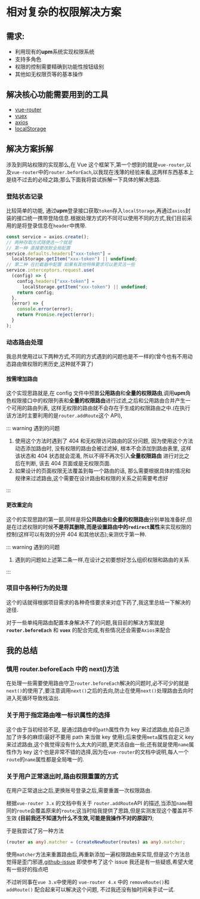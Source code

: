 # 相对复杂的权限解决方案

## 需求:

- 利用现有的**upm**系统实现权限系统
- 支持多角色
- 权限的控制需要精确到功能性按钮级别
- 其他如无权限页等的基本操作

## 解决核心功能需要用到的工具

- [vue-router](https://router.vuejs.org/zh/)
- [vuex](https://vuex.vuejs.org/zh/)
- [axios](http://www.axios-js.com/)
- [localStorage](https://developer.mozilla.org/zh-CN/docs/Web/API/Window/localStorage)

## 解决方案拆解

涉及到网站权限的实现那么,在 Vue 这个框架下,第一个想到的就是`vue-router`,以及`vue-router`中的`router.beforEach`,以我现在浅薄的经验来看,这两样东西基本上是绕不过去的必经之路;那么下面我将尝试拆解一下具体的解决思路.

### 登陆状态记录

比较简单的功能, 通过**upm**登录接口获取`token`存入`localStorage`,再通过`axios`封装的接口统一携带登陆信息.根据处理方式的不同可以使用不同的方式,我们目前采用的是将登录信息在`header`中携带.

```ts
const service = axios.create();
// 两种存取方式随便选一个就是
// 第一种 直接更改默全局配置
service.defaults.headers["xxx-token"] =
  localStorage.getItem("xxx-token") || undefined;
// 第二种 在拦截器中配置 如果有其他特殊要求可以更灵活一些
service.interceptors.request.use(
  (config) => {
    config.headers["xxx-token"] =
      localStorage.getItem("xxx-token") || undefined;
    return config;
  },
  (error) => {
    console.error(error);
    return Promise.reject(error);
  }
);
```

### 动态路由处理

我总共使用过以下两种方式,不同的方式遇到的问题也是不一样的(曾今也有不用动态路由做权限的黑历史,这种就不算了)

#### 按需增加路由

这个实现思路就是,在 config 文件中预置**公用路由**和**全量的权限路由**,调用**upm**角色权限接口中的权限列表和**全量的权限路由**进行过滤,之后和公用路由合并产生一个可用的路由列表, 这样无权限的路由就不会存在于生成的权限路由之中.(在执行该方法时主要利用的是`router.addRoute`这个 API),

::: warning 遇到的问题

1. 使用这个方法时遇到了 404 和无权限访问路由的区分问题, 因为使用这个方法动态添加路由时, 没有权限的路由会被过滤掉, 根本不会添加到路由表里, 这样该状态和 404 状态就会混淆, 所以不得不再次引入**全量权限路由** 进行对比之后在判断, 该去 404 页面或是无权限页面.
2. 如果设计的页面权限无法覆盖到每一个路由的话, 那么需要根据具体的情况和规律来过滤路由,这个需要在设计路由和权限的关系之前需要考虑好

:::

#### 更改重定向

这个的实现思路的第一部,同样是将**公共路由**和**全量的权限路由**分别单独准备好,但是在过滤权限的时候**不是将其删除,而是设置路由中的`redirect`属性**来实现权限的控制(这样可以有效的分开 404 和其他状态);亲测优于第一种.

::: warning 遇到的问题

1. 遇到的问题如上述第二条一样,在设计之初要想好怎么组织权限和路由的关系

:::

### 项目中各种行为的处理

这个的话就得根据项目需求的各种奇怪要求来对症下药了,我这里总结一下解决的途径.

对于一些单纯用路由配置本身解决不了的问题,我目前的解决方案就是 **`router.beforeEach`** 和 **`vuex`** 的配合完成,有些情况还会需要`Axios`来配合

## 我的总结

### 慎用 router.beforeEach 中的 next()方法

在处理一些需要使用路由守卫`router.beforeEach`解决的问题时,必不可少的就是`next()`的使用了,要注意调用`next()`之后的去向,防止在使用`next()`处理路由去向时进入死循环导致栈溢出.

### 关于用于指定路由唯一标识属性的选择

这个由于当初经验不足, 是通过路由中的`path`属性作为 key 来过滤路由,给自己添加了许多的麻烦(最好不要用 path 来当做 key 使用);后来使用`meta`属性自定义 key 来过滤路由,这个我觉得没有什么太大的问题,更灵活自由一些;还有就是使用`name`属性作为 key 这个也是非常不错的选择,因为在`vue-router`的文档中说明,每人一个`route`的`name`属性都是全局唯一的.

### 关于用户正常退出时,路由权限重置的方式

在用户正常退出之后,更换账号登录之后,需要重置一次权限路由.

根据`vue-router 3.x` 的文档中有关于 `router.addRoute`API 的描述,当添加`name`相同的`route`会覆盖原来的`route`;这当时给我提供了思路,但是实测发现这个覆盖并不生效 **(目前我还不知道为什么不生效,可能是我操作不对的原因?)**;

于是我尝试了另一种方法

```ts
(router as any).matcher = (createNewRouter(routes) as any).matcher;
```

使用`matcher`方法来重置路由后,再重新添加一遍权限路由来实现,但是这个方法总觉得是歪门邪道,[github-issue](https://github.com/vuejs/vue-router/issues/1234) 即使参考了这个 issue 我还是有一些疑惑,希望大佬有一些好的指点吧

不过听同事在`vue 3.x`中使用的 `vue-router 4.x` 中的 `removeRoute()`和`addRoute()` 配合起来可以解决这个问题, 不过我还没有抽时间亲手试一试.
